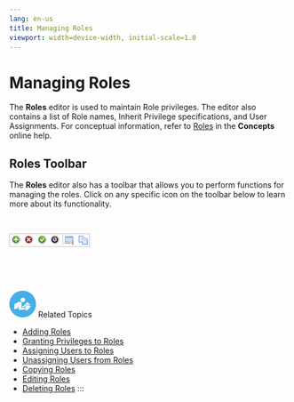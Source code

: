 ```yaml
---
lang: en-us
title: Managing Roles
viewport: width=device-width, initial-scale=1.0
---
```


#  Managing Roles

The **Roles** editor is used to maintain Role privileges. The editor
also contains a list of Role names, Inherit Privilege specifications,
and User Assignments. For conceptual information, refer to
[Roles](../../Concepts/Roles.md) in the **Concepts**
online help.

## Roles Toolbar

The **Roles** editor also has a toolbar that allows you to perform
functions for managing the roles. Click on any specific icon on the
toolbar below to learn more about its functionality.

 

![Roles toolbar](../../../Resources/Images/EM/EMsecurityusetoolbar.png "Roles toolbar")

 

 

![White \"person reading\" icon on blue circular background](../../../Resources/Images/moreinfo-icon(48x48).png "More Info icon")
Related Topics

-   [Adding Roles](Adding-Roles.md)
-   [Granting Privileges to     Roles](Granting-Privileges-to-Roles.md)
-   [Assigning Users to Roles](Assigning-Users-to-Roles.md)
-   [Unassigning Users from     Roles](Unassigning-Users-from-Roles.md)
-   [Copying Roles](Copying-Roles.md)
-   [Editing Roles](Editing-Roles.md)
-   [Deleting Roles](Deleting-Roles.md)
:::

 

